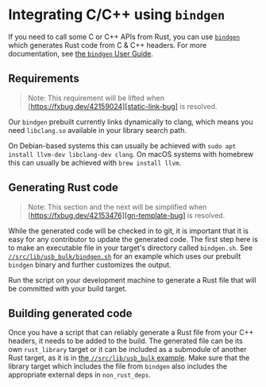 # Integrating C/C++ using `bindgen`

If you need to call some C or C++ APIs from Rust, you can use [`bindgen`] which generates Rust code from C & C++ headers. For more documentation, see [the `bindgen` User Guide](https://rust-lang.github.io/rust-bindgen/).

## Requirements

> Note: This requirement will be lifted when [https://fxbug.dev/42159024][static-link-bug] is resolved.

Our `bindgen` prebuilt currently links dynamically to clang, which means you need `libclang.so` available in your library search path.

On Debian-based systems this can usually be achieved with `sudo apt install llvm-dev libclang-dev clang`. On macOS systems with homebrew this can usually be achieved with `brew install llvm`.

## Generating Rust code

> Note: This section and the next will be simplified when [https://fxbug.dev/42153476][gn-template-bug] is resolved.

While the generated code will be checked in to git, it is important that it is easy for any contributor to update the generated code. The first step here is to make an executable file in your target's directory called `bindgen.sh`. See [`//src/lib/usb_bulk/bindgen.sh`](https://fuchsia.googlesource.com/fuchsia/+/refs/heads/main/src/lib/usb_bulk/bindgen.sh) for an example which uses our prebuilt `bindgen` binary and further customizes the output.

Run the script on your development machine to generate a Rust file that will be committed with your build target.

## Building generated code

Once you have a script that can reliably generate a Rust file from your C++ headers, it needs to be added to the build. The generated file can be its own `rust_library` target or it can be included as a submodule of another Rust target, as it is in [the `//src/lib/usb_bulk` example](https://fuchsia.googlesource.com/fuchsia/+/refs/heads/main/src/lib/usb_bulk/rust/BUILD.gn). Make sure that the library target which includes the file from `bindgen` also includes the appropriate external deps in `non_rust_deps`.

[`bindgen`]: https://github.com/rust-lang/rust-bindgen
[static-link-bug]: https://bugs.fuchsia.dev/p/fuchsia/issues/detail?id=78852
[gn-template-bug]: https://bugs.fuchsia.dev/p/fuchsia/issues/detail?id=73858
